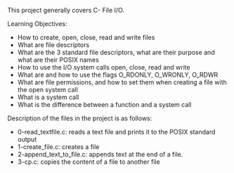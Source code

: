 This project generally  covers C- File I/O.

  Learning  Objectives:

   - How to create, open, close, read and write files
   - What are file descriptors
   - What are the 3 standard file descriptors, what are their purpose and what are their POSIX names
   - How to use the I/O system calls open, close, read and write
   - What are and how to use the flags O_RDONLY, O_WRONLY, O_RDWR
   - What are file permissions, and how to set them when creating a file with the open system call
   - What is a system call
   - What is the difference between a function and a system call

   Description of the files in the project is as follows:

   - 0-read_textfile.c: reads a text file and prints it to the POSIX standard output
   - 1-create_file.c: creates a file
   - 2-append_text_to_file.c: appends text at the end of a file.
   - 3-cp.c: copies the content of a file to another file
